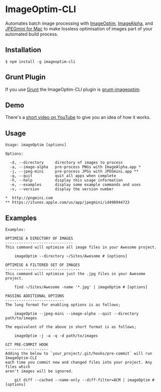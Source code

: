 # ImageOptim-CLI

Automates batch image processing with [ImageOptim](http://imageoptim.com), [ImageAlpha](http://pngmini.com), and [JPEGmini for Mac](http://jpegmini.com/mac) to make lossless optimisation of images part of your automated build process.

## Installation

    $ npm install -g imageoptim-cli

## Grunt Plugin

If you use [Grunt](http://gruntjs.com) the ImageOptim-CLI plugin is [grunt-imageoptim](https://github.com/JamieMason/grunt-imageoptim).

## Demo

There's a [short video on YouTube](https://www.youtube.com/watch?v=HGBounRIzSs) to give you an idea of how it works.

## Usage

    Usage: imageOptim [options]
    
    Options:
    
      -d, --directory     directory of images to process
      -a, --image-alpha   pre-process PNGs with ImageAlpha.app *
      -j, --jpeg-mini     pre-process JPGs with JPEGmini.app **
      -q, --quit          quit all apps when complete
      -h, --help          display this usage information
      -e, --examples      display some example commands and uses
      -v, --version       display the version number
    
    *  http://pngmini.com
    ** https://itunes.apple.com/us/app/jpegmini/id498944723
    

## Examples

    Examples:
    
    OPTIMISE A DIRECTORY OF IMAGES
    ------------------------------
    This command will optimise all image files in your Awesome project.
    
        imageOptim --directory ~/Sites/Awesome # [options]
    
    OPTIMISE A FILTERED SET OF IMAGES
    ---------------------------------
    This command will optimise just the .jpg files in your Awesome project.
    
        find ~/Sites/Awesome -name '*.jpg' | imageOptim # [options]
    
    PASSING ADDITIONAL OPTIONS
    --------------------------
    The long format for enabling options is as follows;
    
        imageOptim --jpeg-mini --image-alpha --quit --directory path/to/images
    
    The equivalent of the above in short format is as follows;
    
        imageOptim -j -a -q -d path/to/images
    
    GIT PRE-COMMIT HOOK
    -------------------
    Adding the below to `your_project/.git/hooks/pre-commit` will run ImageOptim-CLI
    each time you commit new and changed files into your project. Any files which
    aren't images will be ignored.
    
        git diff --cached --name-only --diff-filter=ACM | imageOptim # [options]
    
